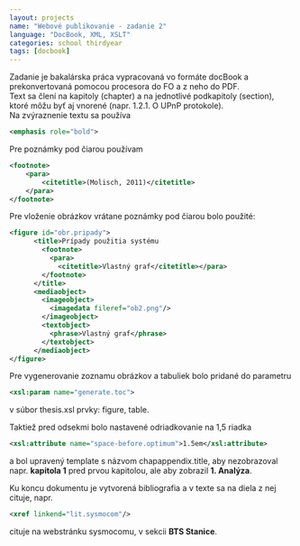 ```yaml
---
layout: projects
name: "Webové publikovanie - zadanie 2"
language: "DocBook, XML, XSLT"
categories: school thirdyear
tags: [docbook]
---
```


Zadanie je bakalárska práca vypracovaná vo formáte docBook a prekonvertovaná pomocou procesora do FO a z neho do PDF.  
Text sa člení na kapitoly (chapter) a na jednotlivé podkapitoly (section), ktoré môžu byť aj vnorené (napr. 1.2.1. O UPnP protokole).  
Na zvýraznenie textu sa používa  

```xml
<emphasis role="bold">
```
Pre poznámky pod čiarou používam  

```xml
<footnote>
    <para>
        <citetitle>(Molisch, 2011)</citetitle>
    </para>
</footnote>
```
Pre vloženie obrázkov vrátane poznámky pod čiarou bolo použité:

```xml
<figure id="obr.pripady">
      <title>Prípady použitia systému
        <footnote>
          <para>
            <citetitle>Vlastný graf</citetitle></para>
        </footnote>
      </title>
      <mediaobject>
        <imageobject>
          <imagedata fileref="ob2.png"/>
        </imageobject>
        <textobject>
          <phrase>Vlastný graf</phrase>
        </textobject>
      </mediaobject>
</figure>
```

Pre vygenerovanie zoznamu obrázkov a tabuliek bolo pridané do parametru  

```xml
<xsl:param name="generate.toc">
```
v súbor thesis.xsl prvky: figure, table. 

Taktiež pred odsekmi bolo nastavené odriadkovanie na 1,5 riadka  

```xml
<xsl:attribute name="space-before.optimum">1.5em</xsl:attribute>
```
a bol upravený template s názvom chapappendix.title, aby nezobrazoval napr. **kapitola 1** pred prvou kapitolou, ale aby zobrazil **1. Analýza**.

Ku koncu dokumentu je vytvorená bibliografia a v texte sa na diela z nej cituje, napr. 

```xml
<xref linkend="lit.sysmocom"/>
```
cituje na webstránku sysmocomu, v sekcii **BTS Stanice**.
